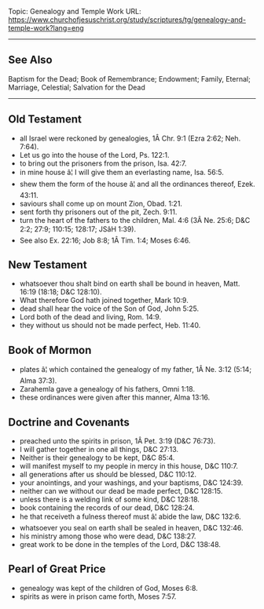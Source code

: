 Topic: Genealogy and Temple Work
URL: https://www.churchofjesuschrist.org/study/scriptures/tg/genealogy-and-temple-work?lang=eng

---

## See Also

Baptism for the Dead; Book of Remembrance; Endowment; Family, Eternal; Marriage, Celestial; Salvation for the Dead

---

## Old Testament

- all Israel were reckoned by genealogies, 1Â Chr. 9:1 (Ezra 2:62; Neh. 7:64).
- Let us go into the house of the Lord, Ps. 122:1.
- to bring out the prisoners from the prison, Isa. 42:7.
- in mine house â¦ I will give them an everlasting name, Isa. 56:5.
- shew them the form of the house â¦ and all the ordinances thereof, Ezek. 43:11.
- saviours shall come up on mount Zion, Obad. 1:21.
- sent forth thy prisoners out of the pit, Zech. 9:11.
- turn the heart of the fathers to the children, Mal. 4:6 (3Â Ne. 25:6; D&C 2:2; 27:9; 110:15; 128:17; JSâH 1:39).
- See also Ex. 22:16; Job 8:8; 1Â Tim. 1:4; Moses 6:46.

## New Testament

- whatsoever thou shalt bind on earth shall be bound in heaven, Matt. 16:19 (18:18; D&C 128:10).
- What therefore God hath joined together, Mark 10:9.
- dead shall hear the voice of the Son of God, John 5:25.
- Lord both of the dead and living, Rom. 14:9.
- they without us should not be made perfect, Heb. 11:40.

## Book of Mormon

- plates â¦ which contained the genealogy of my father, 1Â Ne. 3:12 (5:14; Alma 37:3).
- Zarahemla gave a genealogy of his fathers, Omni 1:18.
- these ordinances were given after this manner, Alma 13:16.

## Doctrine and Covenants

- preached unto the spirits in prison, 1Â Pet. 3:19 (D&C 76:73).
- I will gather together in one all things, D&C 27:13.
- Neither is their genealogy to be kept, D&C 85:4.
- will manifest myself to my people in mercy in this house, D&C 110:7.
- all generations after us should be blessed, D&C 110:12.
- your anointings, and your washings, and your baptisms, D&C 124:39.
- neither can we without our dead be made perfect, D&C 128:15.
- unless there is a welding link of some kind, D&C 128:18.
- book containing the records of our dead, D&C 128:24.
- he that receiveth a fulness thereof must â¦ abide the law, D&C 132:6.
- whatsoever you seal on earth shall be sealed in heaven, D&C 132:46.
- his ministry among those who were dead, D&C 138:27.
- great work to be done in the temples of the Lord, D&C 138:48.

## Pearl of Great Price

- genealogy was kept of the children of God, Moses 6:8.
- spirits as were in prison came forth, Moses 7:57.

